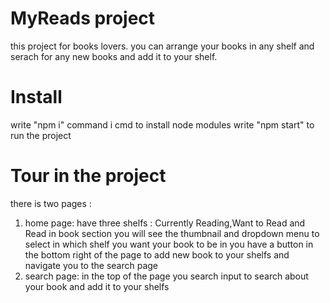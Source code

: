 # MyReads project 
this project for books lovers. you can arrange your books in any shelf and serach for any new books and add it to your shelf.

# Install
write "npm i" command i cmd to install node modules
write "npm start" to run the project

# Tour in the project
there is two pages :
1) home page: have three shelfs : Currently Reading,Want to Read and Read
    in book section you will see the thumbnail and dropdown menu to select in which shelf you want your book to be in
    you have a button in the bottom right of the page to add new book to your shelfs and navigate you to the search page
2) search page: in the top of the page you search input to search about your book and add it to your shelfs


